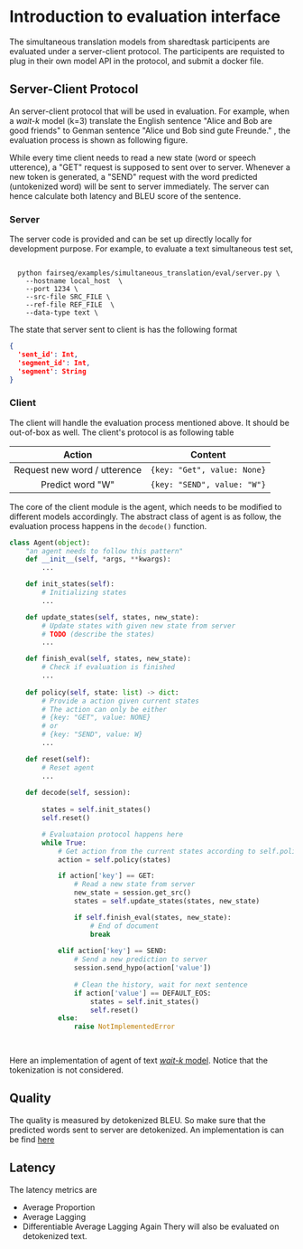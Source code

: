 # Introduction to evaluation interface
The simultaneous translation models from sharedtask participents are evaluated under a server-client protocol. The participents are requisted to plug in their own model API in the protocol, and submit a docker file.

## Server-Client Protocol
An server-client protocol that will be used in evaluation. For example, when a *wait-k* model (k=3) translate the English sentence "Alice and Bob are good friends" to Genman sentence "Alice und Bob sind gute Freunde." , the evaluation process is shown as following figure. 

While every time client needs to read a new state (word or speech utterence), a "GET" request is supposed to sent over to server. Whenever a new token is generated, a "SEND" request with the word predicted (untokenized word) will be sent to server immediately. The server can hence calculate both latency and BLEU score of the sentence.

### Server
The server code is provided and can be set up directly locally for development purpose. For example, to evaluate a text simultaneous test set,

```shell

  python fairseq/examples/simultaneous_translation/eval/server.py \
    --hostname local_host  \
    --port 1234 \
    --src-file SRC_FILE \  
    --ref-file REF_FILE  \  
    --data-type text \
```
The state that server sent to client is has the following format
```json
{
  'sent_id': Int,
  'segment_id': Int,
  'segment': String
}
```

### Client
The client will handle the evaluation process mentioned above. It should be out-of-box as well. The client's protocol is as following table

|Action|Content|
|:---:|:---:|
|Request new word / utterence| ```{key: "Get", value: None}```|
|Predict word "W"| ```{key: "SEND", value: "W"}```|



The core of the client module is the agent, which needs to be modified to different models accordingly. The abstract class of agent is as follow, the evaluation process happens in the `decode()` function. 
```python
class Agent(object):
    "an agent needs to follow this pattern"
    def __init__(self, *args, **kwargs):
        ...

    def init_states(self):
        # Initializing states
        ...

    def update_states(self, states, new_state):
        # Update states with given new state from server
        # TODO (describe the states)
        ...

    def finish_eval(self, states, new_state):
        # Check if evaluation is finished
        ...
    
    def policy(self, state: list) -> dict:
        # Provide a action given current states
        # The action can only be either
        # {key: "GET", value: NONE} 
        # or
        # {key: "SEND", value: W}
        ...

    def reset(self):
        # Reset agent
        ...
        
    def decode(self, session):
        
        states = self.init_states()
        self.reset()      

        # Evaluataion protocol happens here
        while True:
            # Get action from the current states according to self.policy()
            action = self.policy(states)

            if action['key'] == GET:
                # Read a new state from server
                new_state = session.get_src()
                states = self.update_states(states, new_state)

                if self.finish_eval(states, new_state):
                    # End of document
                    break 
                
            elif action['key'] == SEND:
                # Send a new prediction to server
                session.send_hypo(action['value'])
                
                # Clean the history, wait for next sentence
                if action['value'] == DEFAULT_EOS:
                    states = self.init_states() 
                    self.reset()
            else:
                raise NotImplementedError

 
```
Here an implementation of agent of text [*wait-k* model](../eval/agent.py). Notice that the tokenization is not considered.

## Quality
The quality is measured by detokenized BLEU. So make sure that the predicted words sent to server are detokenized. An implementation is can be find [here](../eval/agent.py)

## Latency
The latency metrics are 
* Average Proportion
* Average Lagging
* Differentiable Average Lagging
Again Thery will also be evaluated on detokenized text.

